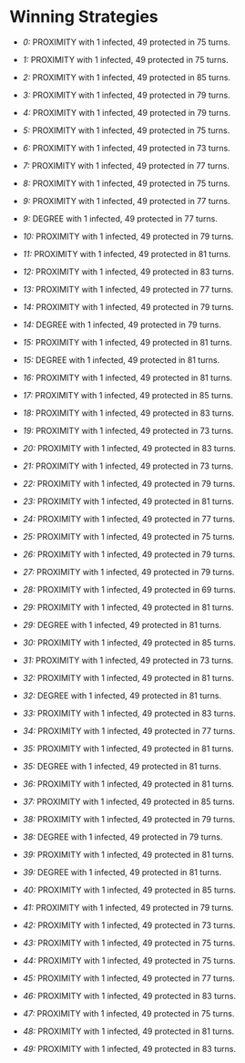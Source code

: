 # Winning Strategies

* _0:_ PROXIMITY with 1 infected, 49 protected in 75 turns.


* _1:_ PROXIMITY with 1 infected, 49 protected in 75 turns.


* _2:_ PROXIMITY with 1 infected, 49 protected in 85 turns.


* _3:_ PROXIMITY with 1 infected, 49 protected in 79 turns.


* _4:_ PROXIMITY with 1 infected, 49 protected in 79 turns.


* _5:_ PROXIMITY with 1 infected, 49 protected in 75 turns.


* _6:_ PROXIMITY with 1 infected, 49 protected in 73 turns.


* _7:_ PROXIMITY with 1 infected, 49 protected in 77 turns.


* _8:_ PROXIMITY with 1 infected, 49 protected in 75 turns.


* _9:_ PROXIMITY with 1 infected, 49 protected in 77 turns.


* _9:_ DEGREE with 1 infected, 49 protected in 77 turns.


* _10:_ PROXIMITY with 1 infected, 49 protected in 79 turns.


* _11:_ PROXIMITY with 1 infected, 49 protected in 81 turns.


* _12:_ PROXIMITY with 1 infected, 49 protected in 83 turns.


* _13:_ PROXIMITY with 1 infected, 49 protected in 77 turns.


* _14:_ PROXIMITY with 1 infected, 49 protected in 79 turns.


* _14:_ DEGREE with 1 infected, 49 protected in 79 turns.


* _15:_ PROXIMITY with 1 infected, 49 protected in 81 turns.


* _15:_ DEGREE with 1 infected, 49 protected in 81 turns.


* _16:_ PROXIMITY with 1 infected, 49 protected in 81 turns.


* _17:_ PROXIMITY with 1 infected, 49 protected in 85 turns.


* _18:_ PROXIMITY with 1 infected, 49 protected in 83 turns.


* _19:_ PROXIMITY with 1 infected, 49 protected in 73 turns.


* _20:_ PROXIMITY with 1 infected, 49 protected in 83 turns.


* _21:_ PROXIMITY with 1 infected, 49 protected in 73 turns.


* _22:_ PROXIMITY with 1 infected, 49 protected in 79 turns.


* _23:_ PROXIMITY with 1 infected, 49 protected in 81 turns.


* _24:_ PROXIMITY with 1 infected, 49 protected in 77 turns.


* _25:_ PROXIMITY with 1 infected, 49 protected in 75 turns.


* _26:_ PROXIMITY with 1 infected, 49 protected in 79 turns.


* _27:_ PROXIMITY with 1 infected, 49 protected in 79 turns.


* _28:_ PROXIMITY with 1 infected, 49 protected in 69 turns.


* _29:_ PROXIMITY with 1 infected, 49 protected in 81 turns.


* _29:_ DEGREE with 1 infected, 49 protected in 81 turns.


* _30:_ PROXIMITY with 1 infected, 49 protected in 85 turns.


* _31:_ PROXIMITY with 1 infected, 49 protected in 73 turns.


* _32:_ PROXIMITY with 1 infected, 49 protected in 81 turns.


* _32:_ DEGREE with 1 infected, 49 protected in 81 turns.


* _33:_ PROXIMITY with 1 infected, 49 protected in 83 turns.


* _34:_ PROXIMITY with 1 infected, 49 protected in 77 turns.


* _35:_ PROXIMITY with 1 infected, 49 protected in 81 turns.


* _35:_ DEGREE with 1 infected, 49 protected in 81 turns.


* _36:_ PROXIMITY with 1 infected, 49 protected in 81 turns.


* _37:_ PROXIMITY with 1 infected, 49 protected in 85 turns.


* _38:_ PROXIMITY with 1 infected, 49 protected in 79 turns.


* _38:_ DEGREE with 1 infected, 49 protected in 79 turns.


* _39:_ PROXIMITY with 1 infected, 49 protected in 81 turns.


* _39:_ DEGREE with 1 infected, 49 protected in 81 turns.


* _40:_ PROXIMITY with 1 infected, 49 protected in 85 turns.


* _41:_ PROXIMITY with 1 infected, 49 protected in 79 turns.


* _42:_ PROXIMITY with 1 infected, 49 protected in 73 turns.


* _43:_ PROXIMITY with 1 infected, 49 protected in 75 turns.


* _44:_ PROXIMITY with 1 infected, 49 protected in 75 turns.


* _45:_ PROXIMITY with 1 infected, 49 protected in 77 turns.


* _46:_ PROXIMITY with 1 infected, 49 protected in 83 turns.


* _47:_ PROXIMITY with 1 infected, 49 protected in 75 turns.


* _48:_ PROXIMITY with 1 infected, 49 protected in 81 turns.


* _49:_ PROXIMITY with 1 infected, 49 protected in 83 turns.


